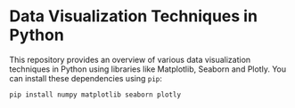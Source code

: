 # Data Visualization Techniques in Python

This repository provides an overview of various data visualization techniques in Python using libraries like Matplotlib, Seaborn and Plotly.
You can install these dependencies using `pip`:

```bash
pip install numpy matplotlib seaborn plotly 
